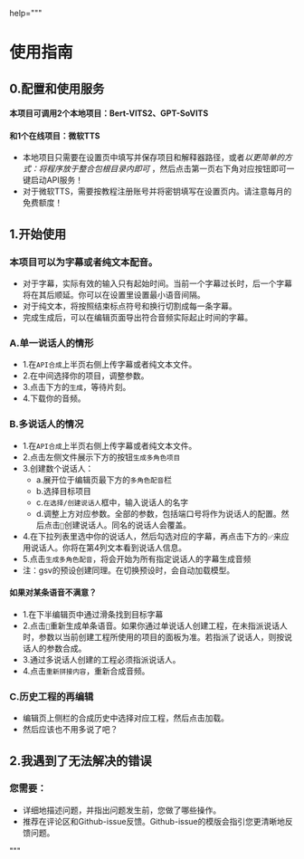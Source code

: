 help="""
# 使用指南

## 0.配置和使用服务
#### 本项目可调用2个本地项目：Bert-VITS2、GPT-SoVITS  
#### 和1个在线项目：微软TTS  
* 本地项目只需要在设置页中填写并保存项目和解释器路径，或者*以更简单的方式：将程序放于整合包根目录内即可* ，然后点击第一页右下角对应按钮即可一键启动API服务！
* 对于微软TTS，需要按教程注册账号并将密钥填写在设置页内。请注意每月的免费额度！

## 1.开始使用
### 本项目可以为字幕或者纯文本配音。
* 对于字幕，实际有效的输入只有起始时间。当前一个字幕过长时，后一个字幕将在其后顺延。你可以在设置里设置最小语音间隔。
* 对于纯文本，将按照结束标点符号和换行切割成每一条字幕。
* 完成生成后，可以在编辑页面导出符合音频实际起止时间的字幕。
### A.单一说话人的情形
* 1.在`API合成`上半页右侧上传字幕或者纯文本文件。
* 2.在中间选择你的项目，调整参数。
* 3.点击下方的`生成`，等待片刻。
* 4.下载你的音频。

### B.多说话人的情况
* 1.在`API合成`上半页右侧上传字幕或者纯文本文件。
* 2.点击左侧文件展示下方的按钮`生成多角色项目`
* 3.创建数个说话人：
  - a.展开位于编辑页最下方的`多角色配音`栏
  - b.选择目标项目
  - c.`在选择/创建说话人`框中，输入说话人的名字
  - d.调整上方对应参数。全部的参数，包括端口号将作为说话人的配置。然后点击`💾`创建说话人。同名的说话人会覆盖。
* 4.在下拉列表里选中你的说话人，然后勾选对应的字幕，再点击下方的`✅`来应用说话人。你将在第4列文本看到说话人信息。
* 5.点击`生成多角色配音`，将会开始为所有指定说话人的字幕生成音频
* 注：gsv的预设创建同理。在切换预设时，会自动加载模型。

#### 如果对某条语音不满意？
* 1.在下半编辑页中通过滑条找到目标字幕
* 2.点击`🔄️`重新生成单条语音。如果你通过单说话人创建工程，在未指派说话人时，参数以当前创建工程所使用的项目的面板为准。若指派了说话人，则按说话人的参数合成。
* 3.通过多说话人创建的工程必须指派说话人。
* 4.点击`重新拼接内容`，重新合成音频。

### C.历史工程的再编辑
* 编辑页上侧栏的合成历史中选择对应工程，然后点击加载。
* 然后应该也不用多说了吧？

## 2.我遇到了无法解决的错误
### 您需要：
* 详细地描述问题，并指出问题发生前，您做了哪些操作。
* 推荐在评论区和Github-issue反馈。Github-issue的模版会指引您更清晰地反馈问题。

"""